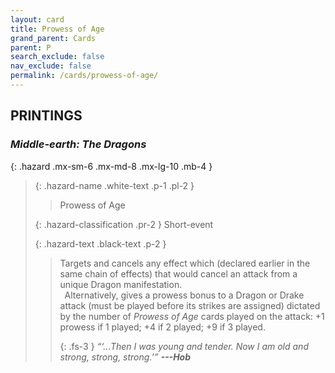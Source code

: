 ```yaml
---
layout: card
title: Prowess of Age
grand_parent: Cards
parent: P
search_exclude: false
nav_exclude: false
permalink: /cards/prowess-of-age/
---
```


## PRINTINGS


### _Middle-earth: The Dragons_

{: .hazard .mx-sm-6 .mx-md-8 .mx-lg-10 .mb-4 }
> {: .hazard-name .white-text .p-1 .pl-2 }
> > <div class="hazard-mp"></div>
> > <div class="card-name">Prowess of Age</div>
>
> {: .hazard-classification .pr-2 }
> Short-event
>
> {: .hazard-text .black-text .p-2 }
> > Targets and cancels any effect which (declared earlier in the same chain of effects) that would cancel an attack from a unique Dragon manifestation.  <br>&ensp;Alternatively, gives a prowess bonus to a Dragon or Drake attack (must be played before its strikes are assigned) dictated by the number of _Prowess of Age_ cards played on the attack: +1 prowess if 1 played; +4 if 2 played; +9 if 3 played. 
> > 
> > {: .fs-3 } 
> > _“‘...Then I was young and tender. Now I am old and strong, strong, strong.’”_ ***---&#65279;Hob*** 
>
